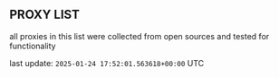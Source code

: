 ## PROXY LIST

all proxies in this list were collected from open sources and tested for functionality

last update: `2025-01-24 17:52:01.563618+00:00` UTC